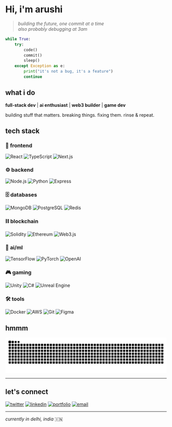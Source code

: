 # Hi, i'm arushi 

> *building the future, one commit at a time*  
> *also probably debugging at 3am*

```python
while True:
    try:
        code()
        commit()
        sleep()
    except Exception as e:
        print("it's not a bug, it's a feature")
        continue
```

## what i do

**full-stack dev** | **ai enthusiast** | **web3 builder** | **game dev**

building stuff that matters. breaking things. fixing them. rinse & repeat.  

## tech stack

### 🎨 **frontend**
![React](https://img.shields.io/badge/React-61DAFB?style=for-the-badge&logo=react&logoColor=black)
![TypeScript](https://img.shields.io/badge/TypeScript-007ACC?style=for-the-badge&logo=typescript&logoColor=white)
![Next.js](https://img.shields.io/badge/Next.js-000000?style=for-the-badge&logo=next.js&logoColor=white)

### ⚙️ **backend**
![Node.js](https://img.shields.io/badge/Node.js-339933?style=for-the-badge&logo=node.js&logoColor=white)
![Python](https://img.shields.io/badge/Python-3776AB?style=for-the-badge&logo=python&logoColor=white)
![Express](https://img.shields.io/badge/Express-000000?style=for-the-badge&logo=express&logoColor=white)

### 🗄️ **databases**
![MongoDB](https://img.shields.io/badge/MongoDB-47A248?style=for-the-badge&logo=mongodb&logoColor=white)
![PostgreSQL](https://img.shields.io/badge/PostgreSQL-316192?style=for-the-badge&logo=postgresql&logoColor=white)
![Redis](https://img.shields.io/badge/Redis-DC382D?style=for-the-badge&logo=redis&logoColor=white)

### ⛓️ **blockchain**
![Solidity](https://img.shields.io/badge/Solidity-363636?style=for-the-badge&logo=solidity&logoColor=white)
![Ethereum](https://img.shields.io/badge/Ethereum-3C3C3D?style=for-the-badge&logo=ethereum&logoColor=white)
![Web3.js](https://img.shields.io/badge/Web3.js-F16822?style=for-the-badge&logo=web3dotjs&logoColor=white)

### 🤖 **ai/ml**
![TensorFlow](https://img.shields.io/badge/TensorFlow-FF6F00?style=for-the-badge&logo=tensorflow&logoColor=white)
![PyTorch](https://img.shields.io/badge/PyTorch-EE4C2C?style=for-the-badge&logo=pytorch&logoColor=white)
![OpenAI](https://img.shields.io/badge/OpenAI-412991?style=for-the-badge&logo=openai&logoColor=white)

### 🎮 **gaming**
![Unity](https://img.shields.io/badge/Unity-100000?style=for-the-badge&logo=unity&logoColor=white)
![C#](https://img.shields.io/badge/C%23-239120?style=for-the-badge&logo=c-sharp&logoColor=white)
![Unreal Engine](https://img.shields.io/badge/Unreal_Engine-0E1128?style=for-the-badge&logo=unrealengine&logoColor=white)

### 🛠️ **tools**
![Docker](https://img.shields.io/badge/Docker-2496ED?style=for-the-badge&logo=docker&logoColor=white)
![AWS](https://img.shields.io/badge/AWS-FF9900?style=for-the-badge&logo=amazon-aws&logoColor=white)
![Git](https://img.shields.io/badge/Git-F05032?style=for-the-badge&logo=git&logoColor=white)
![Figma](https://img.shields.io/badge/Figma-F24E1E?style=for-the-badge&logo=figma&logoColor=white)

## hmmm

![snake gif](https://raw.githubusercontent.com/arrrzushi/arrrzushi/output/github-contribution-grid-snake-dark.svg)



---

## let's connect

[![twitter](https://img.shields.io/badge/twitter-1DA1F2?style=for-the-badge&logo=twitter&logoColor=white)](https://twitter.com/arrrzushi)
[![linkedin](https://img.shields.io/badge/linkedin-0A66C2?style=for-the-badge&logo=linkedin&logoColor=white)](https://linkedin.com/in/arushiii)
[![portfolio](https://img.shields.io/badge/portfolio-FF7139?style=for-the-badge&logo=firefox&logoColor=white)](https://arrrzushi.dev)
[![email](https://img.shields.io/badge/email-D14836?style=for-the-badge&logo=gmail&logoColor=white)](mailto:arushisinha062@gmail.com)

---

*currently in delhi, india* 🇮🇳  



